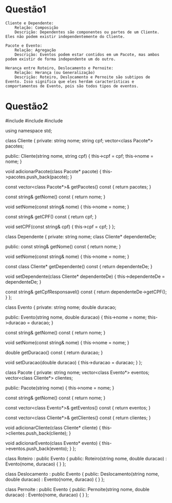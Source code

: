 # Questão1 #

    Cliente e Dependente:
        Relação: Composição
        Descrição: Dependentes são componentes ou partes de um Cliente. Eles não podem existir independentemente do Cliente.

    Pacote e Evento:
        Relação: Agregação
        Descrição: Eventos podem estar contidos em um Pacote, mas ambos podem existir de forma independente um do outro.

    Herança entre Roteiro, Deslocamento e Pernoite:
        Relação: Herança (ou Generalização)
        Descrição: Roteiro, Deslocamento e Pernoite são subtipos de Evento. Isso significa que eles herdam características e comportamentos de Evento, pois são todos tipos de eventos.

# Questão2 #

#include <iostream>
#include <string>
#include <vector>

using namespace std;

class Cliente 
{
private:
  string nome;
  string cpf;
  vector<class Pacote*> pacotes;

public:
  Cliente(string nome, string cpf)
  {
    this->cpf = cpf;
    this->nome = nome;
  }

  void adicionarPacote(class Pacote* pacote)
  {
    this->pacotes.push_back(pacote);
  }

  const vector<class Pacote*>& getPacotes() const
  {
    return pacotes;
  }

  const string& getNome() const
  {
    return nome;
  }

  void setNome(const string& nome)
  {
    this->nome = nome;
  }

  const string& getCPF() const
  {
    return cpf;
  }

  void setCPF(const string& cpf)
  {
    this->cpf = cpf;
  }
};

class Dependente
{
private:
  string nome;
  class Cliente* dependenteDe;

public:
  const string& getNome() const
  {
    return nome;
  }

  void setNome(const string& nome)
  {
    this->nome = nome;
  }

  const class Cliente* getDependente() const
  {
    return dependenteDe;
  }

  void setDependente(class Cliente* dependenteDe)
  {
    this->dependenteDe = dependenteDe;
  }

  const string& getCpfResponsavel() const
  {
    return dependenteDe->getCPF();
  }
};

class Evento
{
private:
  string nome;
  double duracao;

public:
  Evento(string nome, double duracao)
  {
    this->nome = nome;
    this->duracao = duracao;
  }

  const string& getNome() const
  {
    return nome;
  }

  void setNome(const string& nome)
  {
    this->nome = nome;
  }

  double getDuracao() const
  {
    return duracao;
  }

  void setDuracao(double duracao)
  {
    this->duracao = duracao;
  }
};

class Pacote
{
private:
  string nome;
  vector<class Evento*> eventos;
  vector<class Cliente*> clientes;

public:
  Pacote(string nome)
  {
    this->nome = nome;
  }

  const string& getNome() const
  {
    return nome;
  }

  const vector<class Evento*>& getEventos() const
  {
    return eventos;
  }

  const vector<class Cliente*>& getClientes() const
  {
    return clientes;
  }

  void adicionarCliente(class Cliente* cliente)
  {
    this->clientes.push_back(cliente);
  }

  void adicionarEvento(class Evento* evento)
  {
    this->eventos.push_back(evento);
  }
};

class Roteiro : public Evento
{
public:
  Roteiro(string nome, double duracao) : Evento(nome, duracao)
  {
  }
};

class Deslocamento : public Evento
{
public:
  Deslocamento(string nome, double duracao) : Evento(nome, duracao)
  {
  }
};

class Pernoite : public Evento
{
public:
  Pernoite(string nome, double duracao) : Evento(nome, duracao)
  {
  }
};
